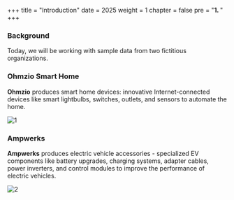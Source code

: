 +++
title = "Introduction"
date = 2025
weight = 1
chapter = false
pre = "<b>1. </b>"
+++

### Background

Today, we will be working with sample data from two fictitious organizations.

### Ohmzio Smart Home

**Ohmzio** produces smart home devices: innovative Internet-connected devices like smart lightbulbs, switches, outlets, and sensors to automate the home.

![1](../images/1/1.png)

### Ampwerks

**Ampwerks** produces electric vehicle accessories - specialized EV components like battery upgrades, charging systems, adapter cables, power inverters, and control modules to improve the performance of electric vehicles.

![2](../images/1/2.png)
